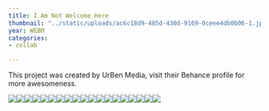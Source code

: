 ```yaml
---
title: I Am Not Welcome Here
thumbnail: "../static/uploads/ac6c18d9-485d-430d-9169-0ceee4db0b06-1.jpg"
year: WEBM
categories:
- collab

---
```

This project was created by UrBen Media, visit their Behance profile for more awesomeness.

![](/uploads/2fa1bd51944227.58ff75f34c58b.jpg)![](/uploads/52654851944227.58ff649a8e55a.gif)![](/uploads/6c6ab951944227.58ff669ae3061.jpg)![](/uploads/4367ab51944227.58ff649a8f19b.jpg)![](/uploads/2f988f51944227.58ff649a8cb06.jpg)![](/uploads/c421be51944227.58ff649a8eca7.jpg)![](/uploads/9bf4c251944227.58ff649a8c132.jpg)![](/uploads/29d12f51944227.58ff649a8a960.jpg)![](/uploads/e5f3f751944227.58ff649a8da1f.jpg)![](/uploads/1a775351944227.58ff9d22ebaa2.jpg)![](/uploads/f0076d51944227.58ff649a8df3e.jpg)![](/uploads/bea96951944227.58ff649a8a41c.jpg)![](/uploads/e9094b51944227.58ff649a8b6cc.jpg)![](/uploads/8ad53c51944227.58ff649a8f744.gif)![](/uploads/4bcb8551944227.58ff649a8b1fa.jpg)![](/uploads/eb723851944227.58ff649a8ae69.jpg)![](/uploads/961be751944227.58ff649a8e9e3.jpg)![](/uploads/57823a51944227.58ff669ae47a1.gif)![](/uploads/d37e6851944227.58ff669ae51a6.jpg)
